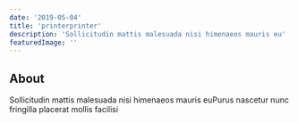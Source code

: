 ```yaml
---
date: '2019-05-04'
title: 'printerprinter'
description: 'Sollicitudin mattis malesuada nisi himenaeos mauris eu'
featuredImage: ''
---
```


## About

Sollicitudin mattis malesuada nisi himenaeos mauris euPurus nascetur nunc fringilla placerat mollis facilisi
